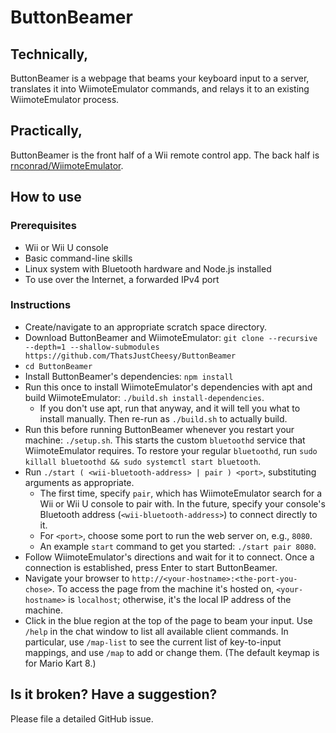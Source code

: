 # ButtonBeamer

## Technically,

ButtonBeamer is a webpage that beams your keyboard input to a server, translates it into WiimoteEmulator commands, and relays it to an existing WiimoteEmulator process.

## Practically,

ButtonBeamer is the front half of a Wii remote control app. The back half is [rnconrad/WiimoteEmulator](https://github.com/rnconrad/WiimoteEmulator).

## How to use

### Prerequisites

* Wii or Wii U console
* Basic command-line skills
* Linux system with Bluetooth hardware and Node.js installed
* To use over the Internet, a forwarded IPv4 port

### Instructions

* Create/navigate to an appropriate scratch space directory.
* Download ButtonBeamer and WiimoteEmulator: `git clone --recursive --depth=1 --shallow-submodules https://github.com/ThatsJustCheesy/ButtonBeamer`
* `cd ButtonBeamer`
* Install ButtonBeamer's dependencies: `npm install`
* Run this once to install WiimoteEmulator's dependencies with apt and build WiimoteEmulator: `./build.sh install-dependencies`.
  * If you don't use apt, run that anyway, and it will tell you what to install manually. Then re-run as `./build.sh` to actually build.
* Run this before running ButtonBeamer whenever you restart your machine: `./setup.sh`. This starts the custom `bluetoothd` service that WiimoteEmulator requires. To restore your regular `bluetoothd`, run `sudo killall bluetoothd && sudo systemctl start bluetooth`.
* Run `./start ( <wii-bluetooth-address> | pair ) <port>`, substituting arguments as appropriate.
  * The first time, specify `pair`, which has WiimoteEmulator search for a Wii or Wii U console to pair with. In the future, specify your console's Bluetooth address (`<wii-bluetooth-address>`) to connect directly to it.
  * For `<port>`, choose some port to run the web server on, e.g., `8080`.
  * An example `start` command to get you started: `./start pair 8080`.
* Follow WiimoteEmulator's directions and wait for it to connect. Once a connection is established, press Enter to start ButtonBeamer.
* Navigate your browser to `http://<your-hostname>:<the-port-you-chose>`. To access the page from the machine it's hosted on, `<your-hostname>` is `localhost`; otherwise, it's the local IP address of the machine.
* Click in the blue region at the top of the page to beam your input. Use `/help` in the chat window to list all available client commands. In particular, use `/map-list` to see the current list of key-to-input mappings, and use `/map` to add or change them. (The default keymap is for Mario Kart 8.)

## Is it broken? Have a suggestion?

Please file a detailed GitHub issue.

